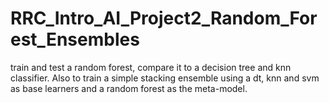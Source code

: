 # RRC_Intro_AI_Project2_Random_Forest_Ensembles
train and test a random forest, compare it to a decision tree and knn classifier. Also to train a simple stacking ensemble using a dt, knn and svm as base learners and a random forest as the meta-model.
